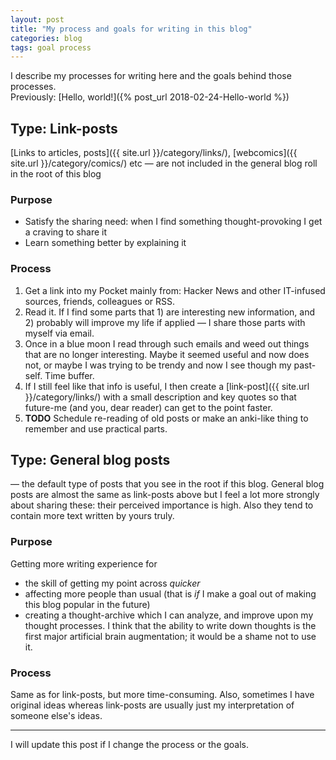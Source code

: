 ```yaml
---
layout: post
title: "My process and goals for writing in this blog"
categories: blog
tags: goal process
---
```


I describe my processes for writing here and the goals behind those processes.  
Previously: [Hello, world!]({% post_url 2018-02-24-Hello-world %})

## Type: Link-posts 
[Links to articles, posts]({{ site.url }}/category/links/), [webcomics]({{ site.url }}/category/comics/) etc
— are not included in the general blog roll in the root of this blog

### Purpose
* Satisfy the sharing need: when I find something thought-provoking I get a craving to share it
* Learn something better by explaining it

### Process
1. Get a link into my Pocket mainly from: Hacker News and other IT-infused sources, friends, colleagues or RSS.
1. Read it. If I find some parts that 1) are interesting new information, and 2) probably will improve my life if applied — I share those parts with myself via email.
1. Once in a blue moon I read through such emails and weed out things that are no longer interesting. Maybe it seemed useful and now does not, or maybe I was trying to be trendy and now I see though my past-self. Time buffer.
1. If I still feel like that info is useful, I then create a [link-post]({{ site.url }}/category/links/) with a small description and key quotes so that future-me (and you, dear reader) can get to the point faster.
1. **TODO** Schedule re-reading of old posts or make an anki-like thing to remember and use practical parts.


## Type: General blog posts
— the default type of posts that you see in the root if this blog. 
General blog posts are almost the same as link-posts above but I feel a lot more strongly about sharing these: their perceived importance is high. Also they tend to contain more text written by yours truly.

### Purpose
Getting more writing experience for
* the skill of getting my point across _quicker_
* affecting more people than usual (that is _if_ I make a goal out of making this blog popular in the future)
* creating a thought-archive which I can analyze, and improve upon my thought processes. I think that the ability to write down thoughts is the first major artificial brain augmentation; it would be a shame not to use it.

### Process
Same as for link-posts, but more time-consuming. Also, sometimes I have original ideas whereas link-posts are usually just my interpretation of someone else's ideas.  
  

-----------------

I will update this post if I change the process or the goals.